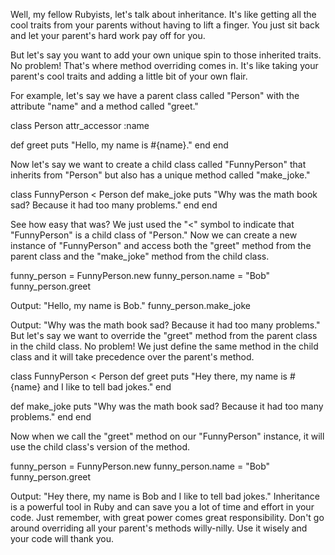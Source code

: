 Well, my fellow Rubyists, let's talk about inheritance. It's like getting all the cool traits from your parents without having to lift a finger. You just sit back and let your parent's hard work pay off for you.

But let's say you want to add your own unique spin to those inherited traits. No problem! That's where method overriding comes in. It's like taking your parent's cool traits and adding a little bit of your own flair.

For example, let's say we have a parent class called "Person" with the attribute "name" and a method called "greet."

class Person
attr_accessor :name

def greet
puts "Hello, my name is #{name}."
end
end

Now let's say we want to create a child class called "FunnyPerson" that inherits from "Person" but also has a unique method called "make_joke."

class FunnyPerson < Person
def make_joke
puts "Why was the math book sad? Because it had too many problems."
end
end

See how easy that was? We just used the "<" symbol to indicate that "FunnyPerson" is a child class of "Person." Now we can create a new instance of "FunnyPerson" and access both the "greet" method from the parent class and the "make_joke" method from the child class.

funny_person = FunnyPerson.new
funny_person.name = "Bob"
funny_person.greet

Output: "Hello, my name is Bob."
funny_person.make_joke

Output: "Why was the math book sad? Because it had too many problems."
But let's say we want to override the "greet" method from the parent class in the child class. No problem! We just define the same method in the child class and it will take precedence over the parent's method.

class FunnyPerson < Person
def greet
puts "Hey there, my name is #{name} and I like to tell bad jokes."
end

def make_joke
puts "Why was the math book sad? Because it had too many problems."
end
end

Now when we call the "greet" method on our "FunnyPerson" instance, it will use the child class's version of the method.

funny_person = FunnyPerson.new
funny_person.name = "Bob"
funny_person.greet

Output: "Hey there, my name is Bob and I like to tell bad jokes."
Inheritance is a powerful tool in Ruby and can save you a lot of time and effort in your code. Just remember, with great power comes great responsibility. Don't go around overriding all your parent's methods willy-nilly. Use it wisely and your code will thank you.
